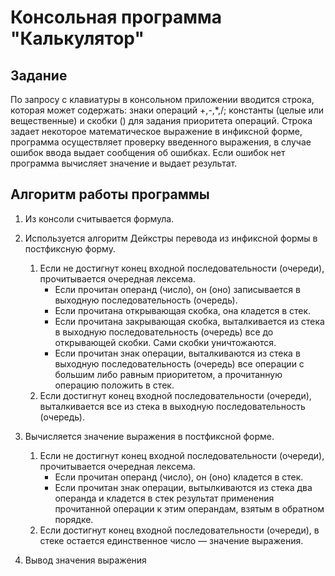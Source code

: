 # Консольная программа "Калькулятор"

## Задание 

По запросу с клавиатуры в консольном приложении вводится строка, которая может содержать: знаки операций +,-,*,/; константы (целые или вещественные) и скобки () для задания приоритета операций. Строка задает некоторое математическое выражение в инфиксной форме, программа осуществляет проверку введенного выражения, в случае ошибок ввода выдает сообщения об ошибках. Если ошибок нет программа вычисляет значение и выдает результат.

## Алгоритм работы программы

1.  Из консоли считывается формула.
2.  Используется алгоритм Дейкстры перевода из инфиксной формы в постфиксную форму.
	1. Если не достигнут конец входной последовательности (очереди), прочитывается очередная лексема. 
		- Если прочитан операнд (число), он (оно) записывается в выходную последовательность (очередь). 
		- Если прочитана открывающая скобка, она кладется в стек. 
		- Если прочитана закрывающая скобка, выталкивается из стека в выходную последовательность (очередь) все до открывающей скобки. Сами скобки уничтожаются. 
		- Если прочитан знак операции, выталкиваются из стека в выходную последовательность (очередь) все операции с большим либо равным приоритетом, а прочитанную операцию положить в стек. 
	2. Если достигнут конец входной последовательности (очереди), выталкивается все из стека в выходную последовательность (очередь).

3. Вычисляется значение выражения в постфиксной форме.
   	1. Если не достигнут конец входной последовательности (очереди), прочитывается очередная лексема. 
		- Если прочитан операнд (число), он (оно) кладется в стек. 
		- Если прочитан знак операции, вытылкиваются из стека два операнда и кладется в стек результат применения прочитанной операции к этим операндам, взятым в обратном порядке. 
	2. Если достигнут конец входной последовательности (очереди), в стеке остается единственное число — значение выражения.

5. Вывод значения выражения

